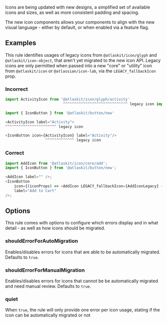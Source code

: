 Icons are being updated with new designs, a simplified set of available icons and sizes, as well as
more consistent padding and spacing.

The new icon components allows your components to align with the new visual language - either by
default, or when enabled via a feature flag.

## Examples

This rule identifies usages of legacy icons from `@atlaskit/icon/glyph` and `@atlaskit/icon-object`,
that aren't yet migrated to the new icon API. Legacy icons are only permitted when passed into a new
"core" or "utility" icon from `@atlaskit/icon` or `@atlassian/icon-lab`, via the
`LEGACY_fallbackIcon` prop.

### Incorrect

```js
import ActivityIcon from '@atlaskit/icon/glyph/activity'
                          ^^^^^^^^^^^^^^^^^^^^^^^^^^^^^ legacy icon import

import { IconButton } from '@atlaskit/button/new'

<ActivityIcon label="Activity">
^^^^^^^^^^^^^^^^^^^^^^^ legacy icon

<IconButton icon={ActivityIcon} label="Activity"/>
                  ^^^^^^^^^^^^^ legacy icon
```

### Correct

```js
import AddIcon from '@atlaskit/icon/core/add';
import { IconButton } from '@atlaskit/button/new';

<AddIcon label="" />;
<IconButton
	icon={(iconProps) => <AddIcon LEGACY_fallbackIcon={AddIconLegacy} {...iconProps} />}
	label="Add to Cart"
/>;
```

## Options

This rule comes with options to configure which errors display and in what detail - as well as how
icons should be migrated.

### shouldErrorForAutoMigration

Enables/disables errors for icons that are able to be automatically migrated. Defaults to `true`.

### shouldErrorForManualMigration

Enables/disables errors for icons that cannot be be automatically migrated and need manual review.
Defaults to `true`.

### quiet

When `true`, the rule will only provide one error per icon usage, stating if the icon can be
automatically migrated or not

